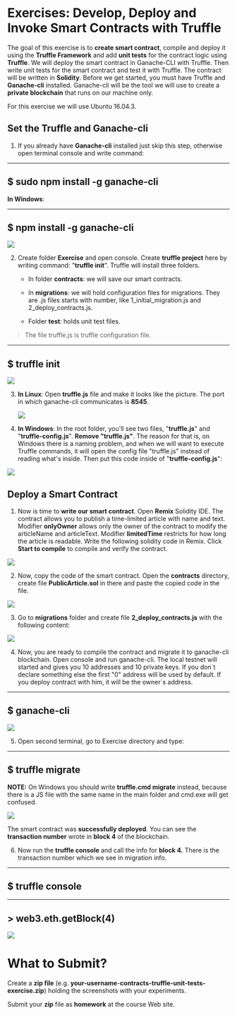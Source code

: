 # Exercises: Develop, Deploy and Invoke Smart Contracts with Truffle

The goal of this exercise is to **create smart contract**, compile and
deploy it using the **Truffle Framework** and add **unit tests** for the
contract logic using **Truffle**. We will deploy the smart contract in
Ganache-CLI with Truffle. Then write unit tests for the smart contract
and test it with Truffle. The contract will be written in **Solidity**.
Before we get started, you must have Truffle and **Ganache-cli**
installed. Ganache-cli will be the tool we will use to create a
**private blockchain** that runs on our machine only.

For this exercise we will use Ubuntu 16.04.3.

Set the Truffle and Ganache-cli
-------------------------------

1.  If you already have **Ganache-cli** installed just skip this step,
    otherwise open terminal console and write command:

  ------------------------------------
  \$ sudo npm install -g ganache-cli
  ------------------------------------

**In Windows**:

  -------------------------------
  \$ npm install -g ganache-cli
  -------------------------------

![](/assets/exercise-develop-and-deploy-smart-contracts-with-truffle-01.png)

2.  Create folder **Exercise** and open console. Create **truffle
    project** here by writing command: "**truffle init**". Truffle will
    install three folders.

    -   In folder **contracts**: we will save our smart contracts.

    -   In **migrations**: we will hold configuration files for
        migrations. They are .js files starts with number, like
        1\_initial\_migration.js and 2\_deploy\_contracts.js.

    -   Folder **test**: holds unit test files.

> The file truffle.js is truffle configuration file.

  -----------------
  \$ truffle init
  -----------------

![](/assets/exercise-develop-and-deploy-smart-contracts-with-truffle-03.png)

3.  **In Linux**: Open **truffle.js** file and make it looks like the
    picture. The port in which ganache-cli communicates is **8545**.

    ![](/assets/exercise-develop-and-deploy-smart-contracts-with-truffle-04.png)

4.  **In Windows**: In the root folder, you'll see two files,
    "**truffle.js**" and "**truffle-config.js**". **Remove
    "truffle.js"**. The reason for that is, on Windows there is a naming
    problem, and when we will want to execute Truffle commands, it will
    open the config file "truffle.js" instead of reading what's inside.
    Then put this code inside of "**truffle-config.js**":

![](/assets/exercise-develop-and-deploy-smart-contracts-with-truffle-05.png)

Deploy a Smart Contract
-----------------------

1.  Now is time to **write our smart contract**. Open **Remix** Solidity
    IDE. The contract allows you to publish a time-limited article with
    name and text. Modifier **onlyOwner** allows only the owner of the
    contract to modify the articleName and articleText. Modifier
    **limitedTime** restricts for how long the article is readable.
    Write the following solidity code in Remix. Click **Start to
    compile** to compile and verify the contract.

![](/assets/exercise-develop-and-deploy-smart-contracts-with-truffle-06.png)

2.  Now, copy the code of the smart contract. Open the **contracts**
    directory, create file **PublicArticle.sol** in there and pastе the
    copied code in the file.

![](/assets/exercise-develop-and-deploy-smart-contracts-with-truffle-07.png)

3.  Go to **migrations** folder and create file
    **2\_deploy\_contracts.js** with the following content:

![](/assets/exercise-develop-and-deploy-smart-contracts-with-truffle-08.png)

4.  Now, you are ready to compile the contract and migrate it to
    ganache-cli blockchain. Open console and run ganache-cli. The local
    testnet will started and gives you 10 addresses and 10 private keys.
    If you don\`t declare something else the first "0" address will be
    used by default. If you deploy contract with him, it will be the
    owner\`s address.

  ----------------
  \$ ganache-cli
  ----------------

![](/assets/exercise-develop-and-deploy-smart-contracts-with-truffle-09.png)

5.  Open second terminal, go to Exercise directory and type:

  --------------------
  \$ truffle migrate
  --------------------

**NOTE:** On Windows you should write **truffle.cmd migrate** instead,
because there is a JS file with the same name in the main folder and
cmd.exe will get confused.

![](/assets/exercise-develop-and-deploy-smart-contracts-with-truffle-010.png)

The smart contract was **successfully deployed**. You can see the
**transaction number** wrote in **block 4** of the blockchain.

6.  Now run the **truffle console** and call the info for **block 4.**
    There is the transaction number which we see in migration info.

  --------------------
  \$ truffle console
  --------------------

  -------------------------
  \> web3.eth.getBlock(4)
  -------------------------

![](/assets/exercise-develop-and-deploy-smart-contracts-with-truffle-02.png)

What to Submit?
===============

Create a **zip file** (e.g.
**your-username**-**contracts-truffle-unit-tests-exercise.zip**) holding
the screenshots with your experiments.

Submit your **zip** file as **homework** at the course Web site.
